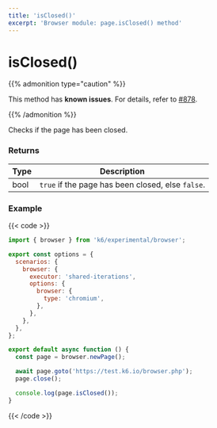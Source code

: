 ```yaml
---
title: 'isClosed()'
excerpt: 'Browser module: page.isClosed() method'
---
```


# isClosed()

{{% admonition type="caution" %}}

This method has **known issues**. For details, refer to [#878](https://github.com/grafana/xk6-browser/issues/878).

{{% /admonition %}}

Checks if the page has been closed.

### Returns

| Type | Description                                       |
| ---- | ------------------------------------------------- |
| bool | `true` if the page has been closed, else `false`. |

### Example

{{< code >}}

```javascript
import { browser } from 'k6/experimental/browser';

export const options = {
  scenarios: {
    browser: {
      executor: 'shared-iterations',
      options: {
        browser: {
          type: 'chromium',
        },
      },
    },
  },
};

export default async function () {
  const page = browser.newPage();

  await page.goto('https://test.k6.io/browser.php');
  page.close();

  console.log(page.isClosed());
}
```

{{< /code >}}
